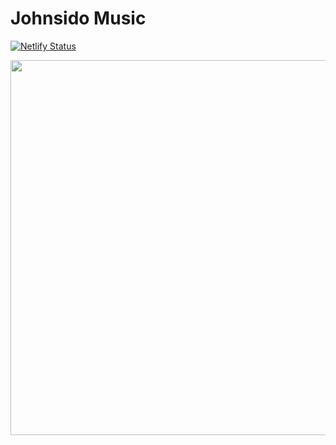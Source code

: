 # Johnsido Music


[![Netlify Status](https://api.netlify.com/api/v1/badges/76a03b2e-fb65-480f-a774-29970190e62d/deploy-status)](https://app.netlify.com/sites/john-sido/deploys)

<img src="https://res.cloudinary.com/my-nigerian-projects/image/upload/v1604393682/Others/john/j_lsu3ob.png" width="600" />
